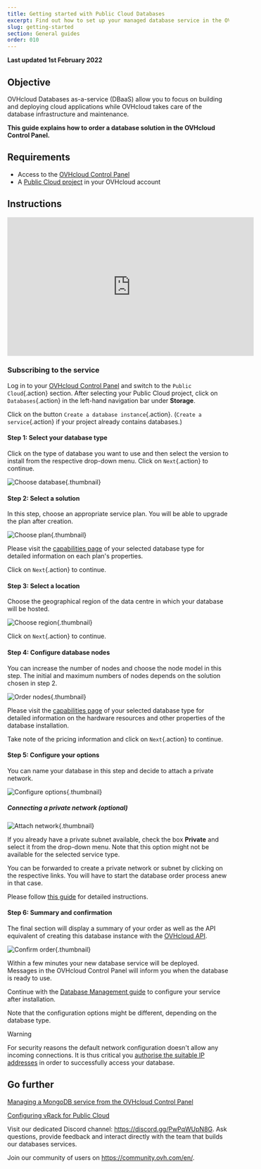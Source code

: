 ```yaml
---
title: Getting started with Public Cloud Databases
excerpt: Find out how to set up your managed database service in the OVHcloud Control Panel
slug: getting-started
section: General guides
order: 010
---
```


**Last updated 1st February 2022**

## Objective

OVHcloud Databases as-a-service (DBaaS) allow you to focus on building and deploying cloud applications while OVHcloud takes care of the database infrastructure and maintenance.

**This guide explains how to order a database solution in the OVHcloud Control Panel.**

## Requirements

- Access to the [OVHcloud Control Panel](https://www.ovh.com/auth/?action=gotomanager&from=https://www.ovh.ie/&ovhSubsidiary=ie)
- A [Public Cloud project](https://www.ovhcloud.com/en-ie/public-cloud/) in your OVHcloud account

## Instructions

<iframe width="560" height="315" src="https://www.youtube-nocookie.com/embed/y8Px-NhCRAE" title="YouTube video player" frameborder="0" allow="accelerometer; autoplay; clipboard-write; encrypted-media; gyroscope; picture-in-picture" allowfullscreen></iframe>

### Subscribing to the service

Log in to your [OVHcloud Control Panel](https://www.ovh.com/auth/?action=gotomanager&from=https://www.ovh.ie/&ovhSubsidiary=ie) and switch to the `Public Cloud`{.action} section. After selecting your Public Cloud project, click on `Databases`{.action} in the left-hand navigation bar under **Storage**.

Click on the button `Create a database instance`{.action}. (`Create a service`{.action} if your project already contains databases.)

#### Step 1: Select your database type

Click on the type of database you want to use and then select the version to install from the respective drop-down menu. Click on `Next`{.action} to continue.

![Choose database](images/creation_mongo01.png){.thumbnail}

#### Step 2: Select a solution

In this step, choose an appropriate service plan. You will be able to upgrade the plan after creation.

![Choose plan](images/creation_mongo02.png){.thumbnail}

Please visit the [capabilities page](https://docs.ovh.com/ie/en/publiccloud/databases/) of your selected database type for detailed information on each plan's properties.

Click on `Next`{.action} to continue.

#### Step 3: Select a location

Choose the geographical region of the data centre in which your database will be hosted.

![Choose region](images/creation_mongo03.png){.thumbnail}

Click on `Next`{.action} to continue.

#### Step 4: Configure database nodes

You can increase the number of nodes and choose the node model in this step. The initial and maximum numbers of nodes depends on the solution chosen in step 2.

![Order nodes](images/creation_mongo04.png){.thumbnail}

Please visit the [capabilities page](https://docs.ovh.com/ie/en/publiccloud/databases/) of your selected database type for detailed information on the hardware resources and other properties of the database installation.

Take note of the pricing information and click on `Next`{.action} to continue.

#### Step 5: Configure your options

You can name your database in this step and decide to attach a private network.

![Configure options](images/creation_mongo05.png){.thumbnail}

##### **Connecting a private network (optional)**

![Attach network](images/creation_mongo06.png){.thumbnail}

If you already have a private subnet available, check the box **Private** and select it from the drop-down menu. Note that this option might not be available for the selected service type.

You can be forwarded to create a private network or subnet by clicking on the respective links. You will have to start the database order process anew in that case.

Please follow [this guide](https://docs.ovh.com/ie/en/public-cloud/public-cloud-vrack/) for detailed instructions.

#### Step 6: Summary and confirmation

The final section will display a summary of your order as well as the API equivalent of creating this database instance with the [OVHcloud API](https://docs.ovh.com/ie/en/api/first-steps-with-ovh-api/).

![Confirm order](images/creation_mongo07.png){.thumbnail}

Within a few minutes your new database service will be deployed. Messages in the OVHcloud Control Panel will inform you when the database is ready to use.

Continue with the [Database Management guide](https://docs.ovh.com/ie/en/publiccloud/databases/mongodb/managing-service/) to configure your service after installation.

Note that the configuration options might be different, depending on the database type. 

> [!warning]
> For security reasons the default network configuration doesn't allow any incoming connections. It is thus critical you [authorise the suitable IP addresses](https://docs.ovh.com/ie/en/publiccloud/databases/mongodb/managing-service/#configuring-authorised-ips) in order to successfully access your database.

## Go further

[Managing a MongoDB service from the OVHcloud Control Panel](https://docs.ovh.com/ie/en/publiccloud/databases/mongodb/managing-service/)

[Configuring vRack for Public Cloud](https://docs.ovh.com/ie/en/public-cloud/public-cloud-vrack/)

Visit our dedicated Discord channel: <https://discord.gg/PwPqWUpN8G>. Ask questions, provide feedback and interact directly with the team that builds our databases services.

Join our community of users on <https://community.ovh.com/en/>.
